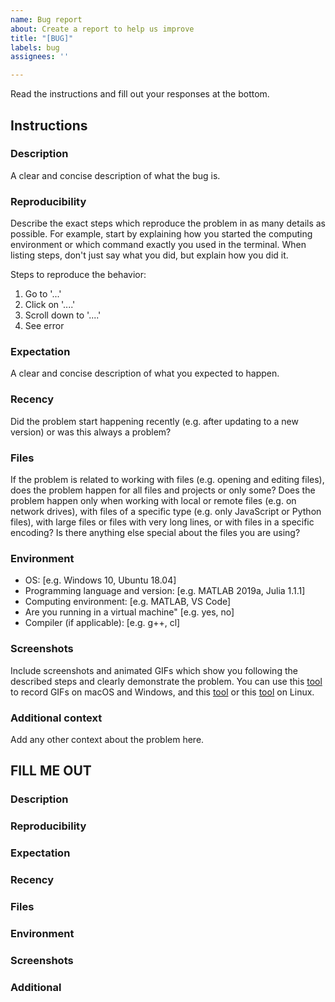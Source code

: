 ```yaml
---
name: Bug report
about: Create a report to help us improve
title: "[BUG]"
labels: bug
assignees: ''

---
```


Read the instructions and fill out your responses at the bottom.

## Instructions

### Description
A clear and concise description of what the bug is.

### Reproducibility

Describe the exact steps which reproduce the problem in as many details as possible. For example, start by explaining how you started the computing environment or which command exactly you used in the terminal. When listing steps, don't just say what you did, but explain how you did it.

Steps to reproduce the behavior:

1. Go to '...'
2. Click on '....'
3. Scroll down to '....'
4. See error

### Expectation

A clear and concise description of what you expected to happen.

### Recency

Did the problem start happening recently (e.g. after updating to a new version) or was this always a problem?

### Files

If the problem is related to working with files (e.g. opening and editing files), does the problem happen for all files and projects or only some? Does the problem happen only when working with local or remote files (e.g. on network drives), with files of a specific type (e.g. only JavaScript or Python files), with large files or files with very long lines, or with files in a specific encoding? Is there anything else special about the files you are using?

### Environment

- OS: [e.g. Windows 10, Ubuntu 18.04]
- Programming language and version: [e.g. MATLAB 2019a, Julia 1.1.1]
- Computing environment: [e.g. MATLAB, VS Code]
- Are you running in a virtual machine" [e.g. yes, no]
- Compiler (if applicable): [e.g. g++, cl]

### Screenshots

Include screenshots and animated GIFs which show you following the described steps and clearly demonstrate the problem. You can use this [tool](https://www.cockos.com/licecap/) to record GIFs on macOS and Windows, and this [tool](https://github.com/colinkeenan/silentcast) or this [tool](https://github.com/GNOME/byzanz) on Linux.

### Additional context

Add any other context about the problem here.

## FILL ME OUT

### Description

### Reproducibility

### Expectation

### Recency

### Files

### Environment

### Screenshots

### Additional
